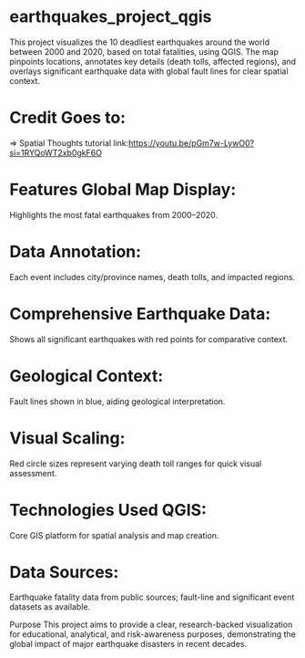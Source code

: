 # earthquakes_project_qgis
This project visualizes the 10 deadliest earthquakes around the world between 2000 and 2020, based on total fatalities, using QGIS. The map pinpoints locations, annotates key details (death tolls, affected regions), and overlays significant earthquake data with global fault lines for clear spatial context.  
# Credit Goes to: 
=> Spatial Thoughts
tutorial link:https://youtu.be/pGm7w-LywO0?si=1RYQoWT2xb0gkF6O

# Features Global Map Display: 
Highlights the most fatal earthquakes from 2000–2020.  
# Data Annotation: 
Each event includes city/province names, death tolls, and impacted regions.  
# Comprehensive Earthquake Data: 
Shows all significant earthquakes with red points for comparative context.  
# Geological Context: 
Fault lines shown in blue, aiding geological interpretation.  
# Visual Scaling: 
Red circle sizes represent varying death toll ranges for quick visual assessment.  
# Technologies Used QGIS:
Core GIS platform for spatial analysis and map creation.  
# Data Sources:
Earthquake fatality data from public sources; fault-line and significant event datasets as available. 

Purpose This project aims to provide a clear, research-backed visualization for educational, analytical, and risk-awareness purposes, demonstrating the global impact of major earthquake disasters in recent decades.
